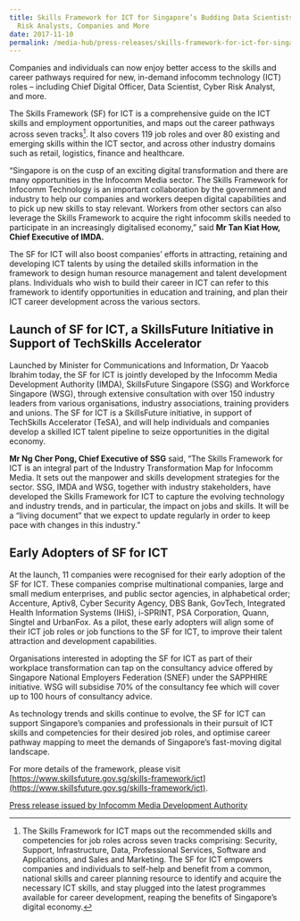 ```yaml
---
title: Skills Framework for ICT for Singapore’s Budding Data Scientists, Cyber
  Risk Analysts, Companies and More
date: 2017-11-10
permalink: /media-hub/press-releases/skills-framework-for-ict-for-singapores-budding-data-scientists-cyber-risk-analysts-companies
---
```

Companies and individuals can now enjoy better access to the skills and career pathways required for new, in-demand infocomm technology (ICT) roles – including Chief Digital Officer, Data Scientist, Cyber Risk Analyst, and more.

The Skills Framework (SF) for ICT is a comprehensive guide on the ICT skills and employment opportunities, and maps out the career pathways across seven tracks[^1]. It also covers 119 job roles and over 80 existing and emerging skills within the ICT sector, and across other industry domains such as retail, logistics, finance and healthcare.

[^1]: The Skills Framework for ICT maps out the recommended skills and competencies for job roles across seven tracks comprising: Security, Support, Infrastructure, Data, Professional Services, Software and Applications, and Sales and Marketing.
The SF for ICT empowers companies and individuals to self-help and benefit from a common, national skills and career planning resource to identify and acquire the necessary ICT skills, and stay plugged into the latest programmes available for career development, reaping the benefits of Singapore’s digital economy.

“Singapore is on the cusp of an exciting digital transformation and there are many opportunities in the Infocomm Media sector. The Skills Framework for Infocomm Technology is an important collaboration by the government and industry to help our companies and workers deepen digital capabilities and to pick up new skills to stay relevant. Workers from other sectors can also leverage the Skills Framework to acquire the right infocomm skills needed to participate in an increasingly digitalised economy,” said **Mr Tan Kiat How, Chief Executive of IMDA.**

The SF for ICT will also boost companies’ efforts in attracting, retaining and developing ICT talents by using the detailed skills information in the framework to design human resource management and talent development plans. Individuals who wish to build their career in ICT can refer to this framework to identify opportunities in education and training, and plan their ICT career development across the various sectors.

## Launch of SF for ICT, a SkillsFuture Initiative in Support of TechSkills Accelerator

Launched by Minister for Communications and Information, Dr Yaacob Ibrahim today, the SF for ICT is jointly developed by the Infocomm Media Development Authority (IMDA), SkillsFuture Singapore (SSG) and Workforce Singapore (WSG), through extensive consultation with over 150 industry leaders from various organisations, industry associations, training providers and unions. The SF for ICT is a SkillsFuture initiative, in support of TechSkills Accelerator (TeSA), and will help individuals and companies develop a skilled ICT talent pipeline to seize opportunities in the digital economy.

**Mr Ng Cher Pong, Chief Executive of SSG** said, “The Skills Framework for ICT is an integral part of the Industry Transformation Map for Infocomm Media. It sets out the manpower and skills development strategies for the sector. SSG, IMDA and WSG, together with industry stakeholders, have developed the Skills Framework for ICT to capture the evolving technology and industry trends, and in particular, the impact on jobs and skills. It will be a “living document” that we expect to update regularly in order to keep pace with changes in this industry.”

## Early Adopters of SF for ICT

At the launch, 11 companies were recognised for their early adoption of the SF for ICT. These companies comprise multinational companies, large and small medium enterprises, and public sector agencies, in alphabetical order; Accenture, Aptiv8, Cyber Security Agency, DBS Bank, GovTech, Integrated Health Information Systems (IHiS), i-SPRINT, PSA Corporation, Quann, Singtel and UrbanFox. As a pilot, these early adopters will align some of their ICT job roles or job functions to the SF for ICT, to improve their talent attraction and development capabilities.

Organisations interested in adopting the SF for ICT as part of their workplace transformation can tap on the consultancy advice offered by Singapore National Employers Federation (SNEF) under the SAPPHIRE initiative. WSG will subsidise 70% of the consultancy fee which will cover up to 100 hours of consultancy advice.

As technology trends and skills continue to evolve, the SF for ICT can support Singapore’s companies and professionals in their pursuit of ICT skills and competencies for their desired job roles, and optimise career pathway mapping to meet the demands of Singapore’s fast-moving digital landscape.

For more details of the framework, please visit [https://www.skillsfuture.gov.sg/skills-framework/ict](https://www.skillsfuture.gov.sg/skills-framework/ict).

[Press release issued by Infocomm Media Development Authority](https://www.imda.gov.sg/news-and-events/Media-Room/Media-Releases/2017/skills-framework-for-ict)